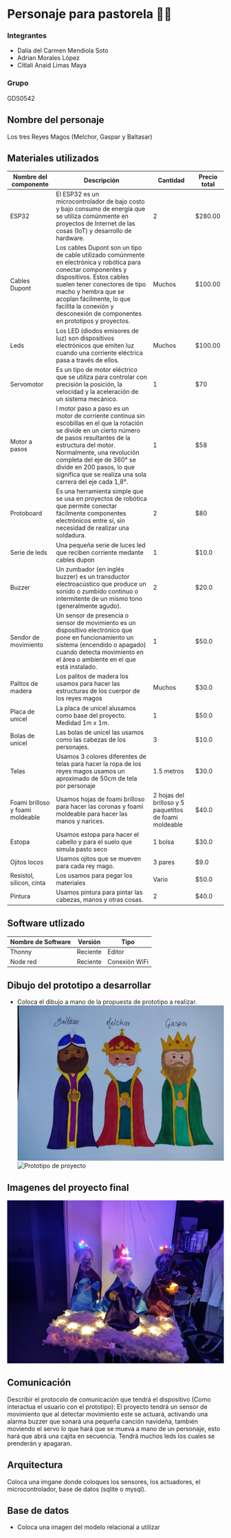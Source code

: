 # Personaje para pastorela 💫🌟

### Integrantes
- Dalia del Carmen Mendiola Soto
- Adrian Morales López
- Citlali Anaid Limas Maya
### Grupo
GDS0542

## Nombre del personaje
Los tres Reyes Magos (Melchor, Gaspar y Baltasar)

## Materiales utilizados
| Nombre del componente | Descripción | Cantidad | Precio total |
|-|-|-|-|
|ESP32|El ESP32 es un microcontrolador de bajo costo y bajo consumo de energía que se utiliza comúnmente en proyectos de Internet de las cosas (IoT) y desarrollo de hardware.|2|$280.00|
|Cables Dupont|Los cables Dupont son un tipo de cable utilizado comúnmente en electrónica y robótica para conectar componentes y dispositivos. Estos cables suelen tener conectores de tipo macho y hembra que se acoplan fácilmente, lo que facilita la conexión y desconexión de componentes en prototipos y proyectos.|Muchos|$100.00|
|Leds|Los LED (diodos emisores de luz) son dispositivos electrónicos que emiten luz cuando una corriente eléctrica pasa a través de ellos.|Muchos|$100.00|
|Servomotor |Es un tipo de motor eléctrico que se utiliza para controlar con precisión la posición, la velocidad y la aceleración de un sistema mecánico.  | 1 | $70|
|Motor a pasos| l motor paso a paso es un motor de corriente continua sin escobillas en el que la rotación se divide en un cierto número de pasos resultantes de la estructura del motor. Normalmente, una revolución completa del eje de 360° se divide en 200 pasos, lo que significa que se realiza una sola carrera del eje cada 1,8°. | 1 | $58 |
|Protoboard |Es una herramienta simple que se usa en proyectos de robótica que permite conectar fácilmente componentes electrónicos entre sí, sin necesidad de realizar una soldadura. | 2 | $80 |
|Serie de leds | Una pequeña serie de luces led que reciben corriente medante cables dupon | 1 | $10.0 |
| Buzzer | Un zumbador (en inglés buzzer) es un transductor electroacústico que produce un sonido o zumbido continuo o intermitente de un mismo tono (generalmente agudo).| 2 | $20.0 |
| Sendor de movimiento | Un sensor de presencia o sensor de movimiento es un dispositivo electrónico que pone en funcionamiento un sistema (encendido o apagado) cuando detecta movimiento en el área o ambiente en el que está instalado. | 1 | $50.0 |
| Palitos de madera | Los palitos de madera los usamos para hacer las estructuras de los cuerpor de los reyes magos | Muchos | $30.0 |
| Placa de unicel | La placa de unicel alusamos como base del proyecto. Medidad 1m x 1m. | 1 | $50.0 | 
| Bolas de unicel | Las bolas de unicel las usamos como las cabezas de los personajes. | 3 | $10.0 |
| Telas | Usamos 3 colores diferentes de telas para hacer la ropa de los reyes magos usamos un aproximado de 50cm de tela por personaje | 1.5 metros | $30.0 | 
| Foami brilloso y foami moldeable | Usamos hojas de foami brilloso para hacer las coronas y foami moldeable para hacer las manos y narices. | 2 hojas del brilloso y 5 paquetitos de foami moldeable | $40.0 |
| Estopa | Usamos estopa para hacer el cabello y para el suelo que simula pasto seco | 1 bolsa | $30.0 | 
| Ojitos locos | Usamos ojitos que se mueven para cada rey mago. | 3 pares | $9.0 |
| Resistol, silicon, cinta | Los usamos para pegar los materiales | Vario | $50.0 | 
| Pintura | Usamos pintura para pintar las cabezas, manos y otras cosas. | 2 | $40.0 |

## Software utlizado 
| Nombre de Software | Versión | Tipo |
|-|-|-|
|Thonny| Reciente | Editor |
| Node red | Reciente | Conexión WiFi |

## Dibujo del prototipo a desarrollar 
- Coloca el dibujo a mano de la propuesta de prototipo a realizar.
![Dibujo resyes magos](https://github.com/dalisoto/Personaje/blob/main/Dibujo%20reyes%20magos.jpg?raw=true)
![Prototipo de proyecto](https://github.com/dalisoto/Personaje/assets/139840896/694815de-58d4-4101-8534-eb34bfeb3dda)

## Imagenes del proyecto final 

![Reyes_magos](https://github.com/dalisoto/Personaje/blob/main/Reyes_magos.jpg?raw=true)




## Comunicación 
Describir el protocolo de comunicación que tendrá el dispositivo (Como interactua el usuario con el prototipo):
El proyecto tendrá un sensor de movimiento que al detectar movimiento este se actuará, activando una alarma buzzer que sonará una pequeña canción navideña, también moviendo el servo lo que hará que se mueva a mano de un personaje, esto hará que abrá una cajita en secuencia. Tendrá muchos leds los cuales se prenderán y apagaran. 

## Arquitectura 
Coloca una imgane donde coloques los sensores, los actuadores, el microcontrolador, base de datos (sqlite o mysql). 

## Base de datos
- Coloca una imagen del modelo relacional a utilizar 
##
